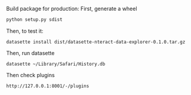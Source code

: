 

Build package for production: First, generate a wheel

```bash
python setup.py sdist
```

Then, to test it:

```
datasette install dist/datasette-nteract-data-explorer-0.1.0.tar.gz
```

Then, run datasette

```
datasette ~/Library/Safari/History.db
```

Then check plugins

```
http://127.0.0.1:8001/-/plugins
```
